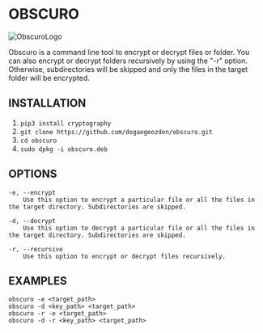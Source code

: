 # OBSCURO 

![ObscuroLogo](https://cdn.pixabay.com/photo/2017/07/26/11/47/magic-2541458_960_720.jpg)

Obscuro is a command line tool to encrypt or decrypt files or folder. You can also encrypt or decrypt folders recursively by using the "-r" option. Otherwise, subdirectories will be skipped and only the files in the target folder will be encrypted.

## INSTALLATION 
1) ```pip3 install cryptography```
2) ```git clone https://github.com/dogaegeozden/obscuro.git```
3) ```cd obscuro```
4) ```sudo dpkg -i obscuro.deb```

## OPTIONS
    -e, --encrypt 
        Use this option to encrypt a particular file or all the files in the target directory. Subdirectories are skipped.

    -d, --decrypt
        Use this option to decrypt a particular file or all the files in the target directory. Subdirectories are skipped.

    -r, --recursive
        Use this option to encrypt or decrypt files recursively.

## EXAMPLES
    obscuro -e <target_path>
    obscuro -d <key_path> <target_path>
    obscuro -r -e <target_path>
    obscuro -d -r <key_path> <target_path>
